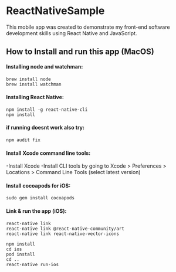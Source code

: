 # ReactNativeSample
This mobile app was created to demonstrate my front-end software development skills using React Native and JavaScript.

## How to Install and run this app (MacOS)

#### Installing node and watchman:
```
brew install node
brew install watchman
```

#### Installing React Native:
```
npm install -g react-native-cli
npm install
```
#### if running doesnt work also try:
```
npm audit fix
```

#### Install Xcode command line tools:
-Install Xcode
-Install CLI tools by going to Xcode > Preferences > Locations > Command Line Tools (select latest version)

#### Install cocoapods for iOS:
```
sudo gem install cocoapods
```

#### Link & run the app (iOS):
```
react-native link
react-native link @react-native-community/art
react-native link react-native-vector-icons

npm install
cd ios
pod install
cd ..
react-native run-ios
```